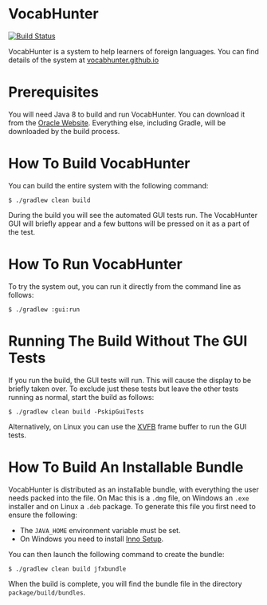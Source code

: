 # VocabHunter

[![Build Status](https://travis-ci.org/VocabHunter/VocabHunter.svg?branch=master)](https://travis-ci.org/VocabHunter/VocabHunter)

VocabHunter is a system to help learners of foreign languages.  You can find details of the system at [vocabhunter.github.io](http://vocabhunter.github.io/)

# Prerequisites

You will need Java 8 to build and run VocabHunter.  You can download it from the [Oracle Website](http://www.oracle.com/technetwork/java/javase/downloads/index.html).  Everything else, including Gradle, will be downloaded by the build process.

# How To Build VocabHunter

You can build the entire system with the following command:
~~~
$ ./gradlew clean build
~~~

During the build you will see the automated GUI tests run.  The VocabHunter GUI will briefly appear and a few buttons will be pressed on it as a part of the test.

# How To Run VocabHunter

To try the system out, you can run it directly from the command line as follows:
~~~
$ ./gradlew :gui:run
~~~

# Running The Build Without The GUI Tests

If you run the build, the GUI tests will run.  This will cause the display to be briefly taken over.  To exclude just these tests but leave the other tests running as normal, start the build as follows:
~~~
$ ./gradlew clean build -PskipGuiTests
~~~

Alternatively, on Linux you can use the [XVFB](https://en.wikipedia.org/wiki/Xvfb) frame buffer to run the GUI tests.

# How To Build An Installable Bundle

VocabHunter is distributed as an installable bundle, with everything the user needs packed into the file.  On Mac this is a `.dmg` file, on Windows an `.exe` installer and on Linux a `.deb` package.  To generate this file you first need to ensure the following:
* The `JAVA_HOME` environment variable must be set.
* On Windows you need to install [Inno Setup](http://www.jrsoftware.org/isdl.php).

You can then launch the following command to create the bundle:
~~~
$ ./gradlew clean build jfxbundle
~~~

When the build is complete, you will find the bundle file in the directory `package/build/bundles`.
